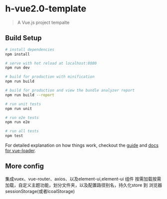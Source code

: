 # h-vue2.0-template

> A Vue.js project tempalte

## Build Setup

``` bash
# install dependencies
npm install

# serve with hot reload at localhost:8080
npm run dev

# build for production with minification
npm run build

# build for production and view the bundle analyzer report
npm run build --report

# run unit tests
npm run unit

# run e2e tests
npm run e2e

# run all tests
npm test
```

For detailed explanation on how things work, checkout the [guide](http://vuejs-templates.github.io/webpack/) and [docs for vue-loader](http://vuejs.github.io/vue-loader).


## More config
  
  集成vuex、vue-router、axios、以及element-ui,element-ui 组件 按需加载按需加载，自定义主题功能，划分文件夹，以及配置路径别名，持久化store 到 浏览器sessionStorage(或者lcoalStorage)
